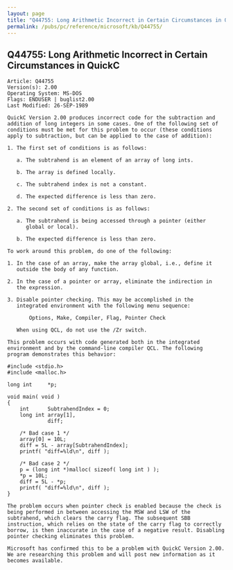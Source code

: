 ```yaml
---
layout: page
title: "Q44755: Long Arithmetic Incorrect in Certain Circumstances in QuickC"
permalink: /pubs/pc/reference/microsoft/kb/Q44755/
---
```


## Q44755: Long Arithmetic Incorrect in Certain Circumstances in QuickC

	Article: Q44755
	Version(s): 2.00
	Operating System: MS-DOS
	Flags: ENDUSER | buglist2.00
	Last Modified: 26-SEP-1989
	
	QuickC Version 2.00 produces incorrect code for the subtraction and
	addition of long integers in some cases. One of the following set of
	conditions must be met for this problem to occur (these conditions
	apply to subtraction, but can be applied to the case of addition):
	
	1. The first set of conditions is as follows:
	
	   a. The subtrahend is an element of an array of long ints.
	
	   b. The array is defined locally.
	
	   c. The subtrahend index is not a constant.
	
	   d. The expected difference is less than zero.
	
	2. The second set of conditions is as follows:
	
	   a. The subtrahend is being accessed through a pointer (either
	      global or local).
	
	   b. The expected difference is less than zero.
	
	To work around this problem, do one of the following:
	
	1. In the case of an array, make the array global, i.e., define it
	   outside the body of any function.
	
	2. In the case of a pointer or array, eliminate the indirection in
	   the expression.
	
	3. Disable pointer checking. This may be accomplished in the
	   integrated environment with the following menu sequence:
	
	       Options, Make, Compiler, Flag, Pointer Check
	
	   When using QCL, do not use the /Zr switch.
	
	This problem occurs with code generated both in the integrated
	environment and by the command-line compiler QCL. The following
	program demonstrates this behavior:
	
	#include <stdio.h>
	#include <malloc.h>
	
	long int     *p;
	
	void main( void )
	{
	    int      SubtrahendIndex = 0;
	    long int array[1],
	             diff;
	
	    /* Bad case 1 */
	    array[0] = 10L;
	    diff = 5L - array[SubtrahendIndex];
	    printf( "diff=%ld\n", diff );
	
	    /* Bad case 2 */
	    p = (long int *)malloc( sizeof( long int ) );
	    *p = 10L;
	    diff = 5L - *p;
	    printf( "diff=%ld\n", diff );
	}
	
	The problem occurs when pointer check is enabled because the check is
	being performed in between accessing the MSW and LSW of the
	subtrahend, which clears the carry flag. The subsequent SBB
	instruction, which relies on the state of the carry flag to correctly
	borrow, is then inaccurate in the case of a negative result. Disabling
	pointer checking eliminates this problem.
	
	Microsoft has confirmed this to be a problem with QuickC Version 2.00.
	We are researching this problem and will post new information as it
	becomes available.
